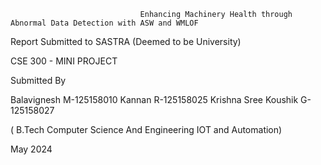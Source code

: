                                  Enhancing Machinery Health through Abnormal Data Detection with ASW and WMLOF

Report Submitted to SASTRA (Deemed to be University)


CSE 300 - MINI PROJECT



Submitted By

Balavignesh M-125158010
Kannan R-125158025
Krishna Sree Koushik G-125158027

 ( B.Tech Computer Science And Engineering IOT and Automation)
 


May 2024



